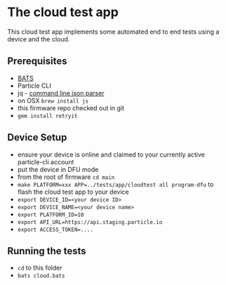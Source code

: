 # The cloud test app

This cloud test app implements some automated end to end tests using a device and the cloud. 

## Prerequisites

- [BATS](https://github.com/sstephenson/bats#installing-bats-from-source)
- Particle CLI 
- jq - [command line json parser](https://stedolan.github.io/jq/)
 - on OSX `brew install js`
- this firmware repo checked out in git
- `gem install retryit`

## Device Setup

- ensure your device is online and claimed to your currently active particle-cli account
- put the device in DFU mode
- from the root of firmware `cd main`
- `make PLATFORM=xxx APP=../tests/app/cloudtest all program-dfu` to flash the cloud test app to your device
- `export DEVICE_ID=<your device ID>`
- `export DEVICE_NAME=<your device name>`
- `export PLATFORM_ID=10`
- `export API_URL=https://api.staging.particle.io`
- `export ACCESS_TOKEN=....`

## Running the tests
- `cd` to this folder
- `bats cloud.bats`

